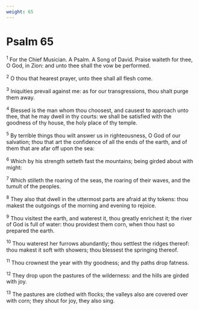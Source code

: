 ```yaml
---
weight: 65
---
```


# Psalm 65

<sup>1</sup> For the Chief Musician. A Psalm. A Song of David. Praise waiteth for thee, O God, in Zion: and unto thee shall the vow be performed. 

<sup>2</sup> O thou that hearest prayer, unto thee shall all flesh come. 

<sup>3</sup> Iniquities prevail against me: as for our transgressions, thou shalt purge them away. 

<sup>4</sup> Blessed is the man whom thou choosest, and causest to approach unto thee, that he may dwell in thy courts: we shall be satisfied with the goodness of thy house, the holy place of thy temple. 

<sup>5</sup> By terrible things thou wilt answer us in righteousness, O God of our salvation; thou that art the confidence of all the ends of the earth, and of them that are afar off upon the sea: 

<sup>6</sup> Which by his strength setteth fast the mountains; being girded about with might: 

<sup>7</sup> Which stilleth the roaring of the seas, the roaring of their waves, and the tumult of the peoples. 

<sup>8</sup> They also that dwell in the uttermost parts are afraid at thy tokens: thou makest the outgoings of the morning and evening to rejoice. 

<sup>9</sup> Thou visitest the earth, and waterest it, thou greatly enrichest it; the river of God is full of water: thou providest them corn, when thou hast so prepared the earth. 

<sup>10</sup> Thou waterest her furrows abundantly; thou settlest the ridges thereof: thou makest it soft with showers; thou blessest the springing thereof. 

<sup>11</sup> Thou crownest the year with thy goodness; and thy paths drop fatness. 

<sup>12</sup> They drop upon the pastures of the wilderness: and the hills are girded with joy. 

<sup>13</sup> The pastures are clothed with flocks; the valleys also are covered over with corn; they shout for joy, they also sing. 


